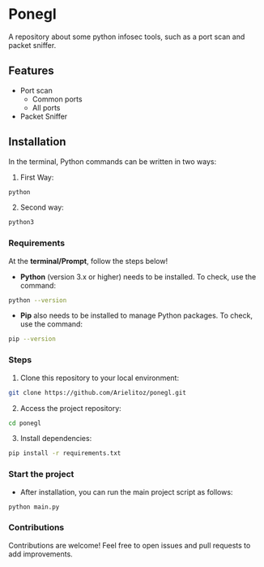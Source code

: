 # Ponegl

A repository about some python infosec tools, such as a port scan and packet sniffer.

## Features
- Port scan
    - Common ports
    - All ports
- Packet Sniffer

## Installation
In the terminal, Python commands can be written in two ways:

1. First Way:

```bash
python 
``` 

2. Second way:

```bash
python3
```

### Requirements

At the **terminal/Prompt**, follow the steps below!

- **Python** (version 3.x or higher) needs to be installed. To check, use the command:

```bash
python --version
```
- **Pip** also needs to be installed to manage Python packages. To check, use the command:

```bash
pip --version
```

### Steps

1. Clone this repository to your local environment:

```bash
git clone https://github.com/Arielitoz/ponegl.git
```

2. Access the project repository:

```bash
cd ponegl
```

3. Install dependencies:

```bash
pip install -r requirements.txt
```

### Start the project
- After installation, you can run the main project script as follows:
```bash
python main.py
```

### Contributions

Contributions are welcome! Feel free to open issues and pull requests to add improvements.